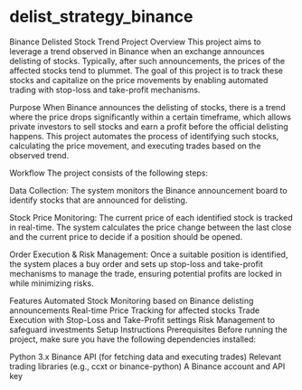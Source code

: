 # delist_strategy_binance

Binance Delisted Stock Trend
Project Overview
This project aims to leverage a trend observed in Binance when an exchange announces delisting of stocks. Typically, after such announcements, the prices of the affected stocks tend to plummet. The goal of this project is to track these stocks and capitalize on the price movements by enabling automated trading with stop-loss and take-profit mechanisms.

Purpose
When Binance announces the delisting of stocks, there is a trend where the price drops significantly within a certain timeframe, which allows private investors to sell stocks and earn a profit before the official delisting happens. This project automates the process of identifying such stocks, calculating the price movement, and executing trades based on the observed trend.

Workflow
The project consists of the following steps:

Data Collection:
The system monitors the Binance announcement board to identify stocks that are announced for delisting.

Stock Price Monitoring:
The current price of each identified stock is tracked in real-time. The system calculates the price change between the last close and the current price to decide if a position should be opened.

Order Execution & Risk Management:
Once a suitable position is identified, the system places a buy order and sets up stop-loss and take-profit mechanisms to manage the trade, ensuring potential profits are locked in while minimizing risks.

Features
Automated Stock Monitoring based on Binance delisting announcements
Real-time Price Tracking for affected stocks
Trade Execution with Stop-Loss and Take-Profit settings
Risk Management to safeguard investments
Setup Instructions
Prerequisites
Before running the project, make sure you have the following dependencies installed:

Python 3.x
Binance API (for fetching data and executing trades)
Relevant trading libraries (e.g., ccxt or binance-python)
A Binance account and API key
